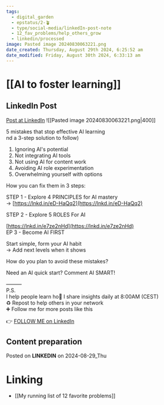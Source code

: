 ```yaml
---
tags:
  - digital_garden
  - epstatus/2-🪴
  - type/social-media/linkedIn-post-note
  - 12_fav_problems/help_others_grow
  - linkedin/processed
image: Pasted image 20240830063221.png
date_created: Thursday, August 29th 2024, 6:25:52 am
date_modified: Friday, August 30th 2024, 6:33:13 am
---
```

# [[AI to foster learning]]
## LinkedIn Post
[Post at LinkedIn](https://www.linkedin.com/posts/sebastiankamilli_5-mistakes-that-stop-effective-ai-learning-activity-7234801989086330882-BU3E?utm_source=share&utm_medium=member_desktop)
![[Pasted image 20240830063221.png|400]]  

5 mistakes that stop effective AI learning  
nd a 3-step solution to follow)  
  
1) Ignoring AI's potential  
2) Not integrating AI tools  
3) Not using AI for content work  
4) Avoiding AI role experimentation  
5) Overwhelming yourself with options  
  
  
How you can fix them in 3 steps:  
  
STEP 1 - Explore 4 PRINCIPLES for AI mastery  
→ [https://lnkd.in/eD-HaQq2](https://lnkd.in/eD-HaQq2)  
  
STEP 2 - Explore 5 ROLES For AI  
  
[https://lnkd.in/e7ze2nHd](https://lnkd.in/e7ze2nHd)  
EP 3 - Become AI FIRST  
  
Start simple, form your AI habit  
→ Add next levels when it shows  
  
How do you plan to avoid these mistakes?  
  
  
Need an AI quick start? Comment AI SMART!  
  
  
———  
P.S.  
I help people learn ho🔔 I share insights daily at 8:00AM (CEST)  
♻ Repost to help others in your network  
➕ Follow me for more posts like this

👉 [FOLLOW ME on LinkedIn](https://www.linkedin.com/comm/mynetwork/discovery-see-all?usecase=PEOPLE_FOLLOWS&followMember=sebastiankamilli)

## Content preparation



Posted on **LINKEDIN** on 2024-08-29_Thu
# Linking
+ [[My running list of 12 favorite problems]]